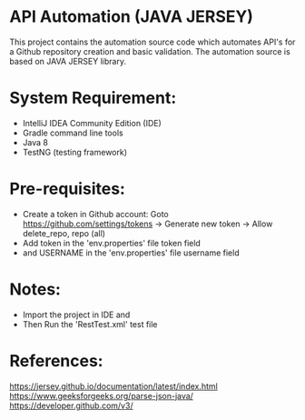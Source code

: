 API Automation (JAVA JERSEY)
============================

This project contains the automation source code which automates API's for a Github repository creation and basic validation. The automation source is based
on JAVA JERSEY library.


System Requirement:
===================

* IntelliJ IDEA Community Edition (IDE)
* Gradle command line tools
* Java 8 
* TestNG (testing framework)

Pre-requisites:
===============
* Create a token in Github account: Goto https://github.com/settings/tokens -> Generate new token -> Allow delete_repo, repo (all)
* Add token in the 'env.properties' file token field
* and USERNAME in the 'env.properties' file username field

Notes:
======
* Import the project in IDE and
* Then Run the 'RestTest.xml' test file

References:
===========
https://jersey.github.io/documentation/latest/index.html
https://www.geeksforgeeks.org/parse-json-java/
https://developer.github.com/v3/